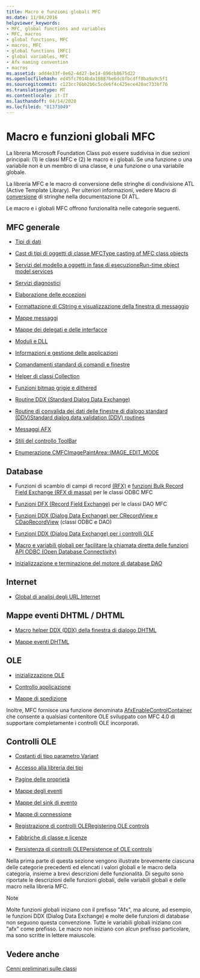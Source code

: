 ```yaml
---
title: Macro e funzioni globali MFC
ms.date: 11/04/2016
helpviewer_keywords:
- MFC, global functions and variables
- MFC, macros
- global functions, MFC
- macros, MFC
- global functions [MFC]
- global variables, MFC
- Afx naming convention
- macros
ms.assetid: add4e33f-0e62-4d27-be14-896cb8675d22
ms.openlocfilehash: ed45fc7014bda18887be6dc8fbcdff8ba9a9c5f1
ms.sourcegitcommit: c123cc76bb2b6c5cde6f4c425ece420ac733bf70
ms.translationtype: MT
ms.contentlocale: it-IT
ms.lasthandoff: 04/14/2020
ms.locfileid: "81373049"
---
```

# <a name="mfc-macros-and-globals"></a>Macro e funzioni globali MFC

La libreria Microsoft Foundation Class può essere suddivisa in due sezioni principali: (1) le classi MFC e (2) le macro e i globali. Se una funzione o una variabile non è un membro di una classe, è una funzione o una variabile globale.

La libreria MFC e le macro di conversione delle stringhe di condivisione ATL (Active Template Library). Per ulteriori informazioni, vedere Macro di [conversione](../../atl/reference/string-conversion-macros.md) di stringhe nella documentazione DI ATL.

Le macro e i globali MFC offrono funzionalità nelle categorie seguenti.

## <a name="general-mfc"></a>MFC generale

- [Tipi di dati](data-types-mfc.md)

- [Cast di tipi di oggetti di classe MFCType casting of MFC class objects](type-casting-of-mfc-class-objects.md)

- [Servizi del modello a oggetti in fase di esecuzioneRun-time object model services](run-time-object-model-services.md)

- [Servizi diagnostici](diagnostic-services.md)

- [Elaborazione delle eccezioni](exception-processing.md)

- [Formattazione di CString e visualizzazione della finestra di messaggio](cstring-formatting-and-message-box-display.md)

- [Mappe messaggi](message-map-macros-mfc.md)

- [Mappe dei delegati e delle interfacce](delegate-and-interface-maps.md)

- [Moduli e DLL](extension-dll-macros.md)

- [Informazioni e gestione delle applicazioni](application-information-and-management.md)

- [Comandamenti standard di comandi e finestre](standard-command-and-window-ids.md)

- [Helper di classi Collection](collection-class-helpers.md)

- [Funzioni bitmap grigie e dithered](gray-and-dithered-bitmap-functions.md)

- [Routine DDX (Standard Dialog Data Exchange)](standard-dialog-data-exchange-routines.md)

- [Routine di convalida dei dati delle finestre di dialogo standard (DDV)Standard dialog data validation (DDV) routines](standard-dialog-data-validation-routines.md)

- [Messaggi AFX](afx-messages.md)

- [Stili del controllo ToolBar](toolbar-control-styles.md)

- [Enumerazione CMFCImagePaintArea::IMAGE_EDIT_MODE](cmfcimagepaintarea-image-edit-mode-enumeration.md)

## <a name="database"></a>Database

- Funzioni di scambio di campi di record [(RFX)](record-field-exchange-functions.md) e [funzioni Bulk Record Field Exchange (RFX di massa)](record-field-exchange-functions.md) per le classi ODBC MFC

- [Funzioni DFX (Record Field Exchange)](record-field-exchange-functions.md) per le classi DAO MFC

- [Funzioni DDX (Dialog Data Exchange) per CRecordView e CDaoRecordView](dialog-data-exchange-functions-for-crecordview-and-cdaorecordview.md) (classi ODBC e DAO)

- [Funzioni DDX (Dialog Data Exchange) per i controlli OLE](dialog-data-exchange-functions-for-ole-controls.md)

- [Macro e variabili globali per facilitare la chiamata diretta delle funzioni API ODBC (Open Database Connectivity)](database-macros-and-globals.md)

- [Inizializzazione e terminazione del motore di database DAO](dao-database-engine-initialization-and-termination.md)

## <a name="internet"></a>Internet

- [Global di analisi degli URL Internet](internet-url-parsing-globals.md)

## <a name="dhtml--dhtml-event-maps"></a>Mappe eventi DHTML / DHTML

- [Macro helper DDX (DDX) della finestra di dialogo DHTML](ddx-dhtml-helper-macros.md)

- [Mappe eventi DHTML](dhtml-event-maps.md)

## <a name="ole"></a>OLE

- [inizializzazione OLE](ole-initialization.md)

- [Controllo applicazione](application-control.md)

- [Mappe di spedizione](dispatch-maps.md)

Inoltre, MFC fornisce una funzione denominata [AfxEnableControlContainer](ole-initialization.md#afxenablecontrolcontainer) che consente a qualsiasi contenitore OLE sviluppato con MFC 4.0 di supportare completamente i controlli OLE incorporati.

## <a name="ole-controls"></a>Controlli OLE

- [Costanti di tipo parametro Variant](variant-parameter-type-constants.md)

- [Accesso alla libreria dei tipi](type-library-access.md)

- [Pagine delle proprietà](property-pages-mfc.md)

- [Mappe degli eventi](event-maps.md)

- [Mappe del sink di evento](event-sink-maps.md)

- [Mappe di connessione](connection-maps.md)

- [Registrazione di controlli OLERegistering OLE controls](registering-ole-controls.md)

- [Fabbriche di classe e licenze](class-factories-and-licensing.md)

- [Persistenza di controlli OLEPersistence of OLE controls](persistence-of-ole-controls.md)

Nella prima parte di questa sezione vengono illustrate brevemente ciascuna delle categorie precedenti ed elencati i valori globali e le macro della categoria, insieme a brevi descrizioni delle funzionalità. Di seguito sono riportate le descrizioni delle funzioni globali, delle variabili globali e delle macro nella libreria MFC.

> [!NOTE]
> Molte funzioni globali iniziano con il prefisso "Afx", ma alcune, ad esempio, le funzioni DDX (Dialog Data Exchange) e molte delle funzioni di database non seguono questa convenzione. Tutte le variabili globali iniziano con "afx" come prefisso. Le macro non iniziano con alcun prefisso particolare, ma sono scritte in lettere maiuscole.

## <a name="see-also"></a>Vedere anche

[Cenni preliminari sulle classi](../../mfc/class-library-overview.md)
